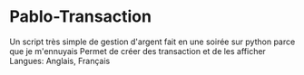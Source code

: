 # Pablo-Transaction
Un script très simple de gestion d'argent fait en une soirée sur python parce que je m'ennuyais
Permet de créer des transaction et de les afficher
Langues: Anglais, Français
